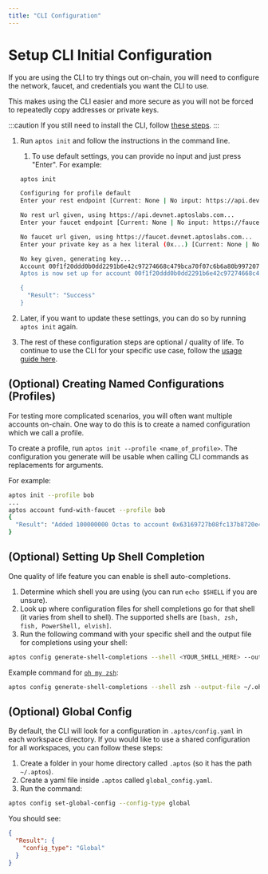 ```yaml
---
title: "CLI Configuration"
---
```


# Setup CLI Initial Configuration

If you are using the CLI to try things out on-chain, you will need to configure the network, faucet, and credentials you want the CLI to use.

This makes using the CLI easier and more secure as you will not be forced to repeatedly copy addresses or private keys.

:::caution
If you still need to install the CLI, follow [these steps](install-cli/install-cli-specific-version.md).
:::

1. Run `aptos init` and follow the instructions in the command line.

   1. To use default settings, you can provide no input and just press "Enter". For example:

   ```bash
   aptos init

   Configuring for profile default
   Enter your rest endpoint [Current: None | No input: https://api.devnet.aptoslabs.com]

   No rest url given, using https://api.devnet.aptoslabs.com...
   Enter your faucet endpoint [Current: None | No input: https://faucet.devnet.aptoslabs.com]

   No faucet url given, using https://faucet.devnet.aptoslabs.com...
   Enter your private key as a hex literal (0x...) [Current: None | No input: Generate new key (or keep one if present)]

   No key given, generating key...
   Account 00f1f20ddd0b0dd2291b6e42c97274668c479bca70f07c6b6a80b99720779696 doesn't exist, creating it and funding it with 10000 coins
   Aptos is now set up for account 00f1f20ddd0b0dd2291b6e42c97274668c479bca70f07c6b6a80b99720779696!  Run `aptos help` for more information about commands

   {
     "Result": "Success"
   }
   ```

2. Later, if you want to update these settings, you can do so by running `aptos init` again.
3. The rest of these configuration steps are optional / quality of life. To continue to use the CLI for your specific use case, follow the [usage guide here](use-cli/index.md).

## (Optional) Creating Named Configurations (Profiles)

For testing more complicated scenarios, you will often want multiple accounts on-chain. One way to do this is to create a named configuration which we call a profile.

To create a profile, run `aptos init --profile <name_of_profile>`. The configuration you generate will be usable when calling CLI commands as replacements for arguments.

For example:

```bash
aptos init --profile bob
...
aptos account fund-with-faucet --profile bob
{
  "Result": "Added 100000000 Octas to account 0x63169727b08fc137b8720e451f7a90584ccce04c301e151daeadc7b8191fdfad"
}
```

## (Optional) Setting Up Shell Completion

One quality of life feature you can enable is shell auto-completions.

1. Determine which shell you are using (you can run `echo $SHELL` if you are unsure).
2. Look up where configuration files for shell completions go for that shell (it varies from shell to shell). The supported shells are `[bash, zsh, fish, PowerShell, elvish]`.
3. Run the following command with your specific shell and the output file for completions using your shell:

```bash
aptos config generate-shell-completions --shell <YOUR_SHELL_HERE> --output-file <OUTPUT_DESTINATION_FOR_YOUR_SHELL>
```

Example command for [`oh my zsh`](https://ohmyz.sh/):

```bash
aptos config generate-shell-completions --shell zsh --output-file ~/.oh-my-zsh/completions/_aptos
```

## (Optional) Global Config

By default, the CLI will look for a configuration in `.aptos/config.yaml` in each workspace directory. If you would like to use a shared configuration for all workspaces, you can follow these steps:

1. Create a folder in your home directory called `.aptos` (so it has the path `~/.aptos`).
2. Create a yaml file inside `.aptos` called `global_config.yaml`.
3. Run the command:

```bash
aptos config set-global-config --config-type global
```

You should see:

```json
{
  "Result": {
    "config_type": "Global"
  }
}
```
